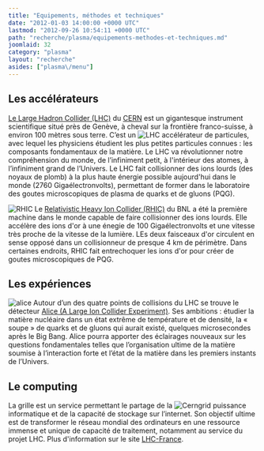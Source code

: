 ```yaml
---
title: "Equipements, méthodes et techniques"
date: "2012-01-03 14:00:00 +0000 UTC"
lastmod: "2012-09-26 10:54:11 +0000 UTC"
path: "recherche/plasma/equipements-methodes-et-techniques.md"
joomlaid: 32
category: "plasma"
layout: "recherche"
asides: ["plasma\/menu"]
---
```

Les accélérateurs
-----------------

[Le Large Hadron Collider (LHC)](http://public.web.cern.ch/public/fr/LHC/LHC-fr.html) du [CERN](http://www.cern.ch) est un gigantesque instrument scientifique situé près de Genève, à cheval sur la frontière franco-suisse, à environ 100 mètres sous terre. C’est un ![LHC](images/Recherche/Plasma/LHC.jpg) accélérateur de particules, avec lequel les physiciens étudient les plus petites particules connues : les composants fondamentaux de la matière. Le LHC va révolutionner notre compréhension du monde, de l’infiniment petit, à l'intérieur des atomes, à l’infiniment grand de l’Univers. Le LHC fait collisionner des ions lourds (des noyaux de plomb) à la plus haute énergie possible aujourd'hui dans le monde (2760 Gigaélectronvolts), permettant de former dans le laboratoire des goutes microscopiques de plasma de quarks et de gluons (PQG).

![RHIC](images/Recherche/Plasma/RHIC.jpg) Le [Relativistic Heavy Ion Collider (RHIC)](http://www.bnl.gov/rhic/) du BNL a été la première machine dans le monde capable de faire collisionner des ions lourds. Elle accélère des ions d'or à une énegie de 100 Gigaélectronvolts et une vitesse très proche de la vitesse de la lumière. LEs deux faisceaux d'or circulent en sense opposé dans un collisionneur de presque 4 km de périmètre. Dans certaines endroits, RHIC fait entrechoquer les ions d'or pour créer de goutes microscopiques de PQG.

Les expériences
---------------

![alice](images/Recherche/Plasma/alice.jpg) Autour d’un des quatre points de collisions du LHC se trouve le détecteur [Alice (A Large Ion Collider Experiment)](aliweb.cern.ch). Ses ambitions : étudier la matière nucléaire dans un état extrême de température et de densité, la « soupe » de quarks et de gluons qui aurait existé, quelques microsecondes après le Big Bang. Alice pourra apporter des éclairages nouveaux sur les questions fondamentales telles que l’organisation ultime de la matière soumise à l’interaction forte et l’état de la matière dans les premiers instants de l’Univers.

Le computing
------------

La grille est un service permettant le partage de la ![Cerngrid](images/Recherche/Plasma/Cerngrid.jpg) puissance informatique et de la capacité de stockage sur l’internet. Son objectif ultime est de transformer le réseau mondial des ordinateurs en une ressource immense et unique de capacité de traitement, notamment au service du projet LHC. Plus d'information sur le site [LHC-France](http://www.lhc-france.fr/defi-informatique/la-grille-releve-le-defi).
